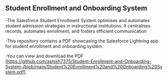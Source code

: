 ## Student Enrollment and Onboarding System

-The Salesforce Student Enrollment System optimises and automates student admission  strategies in instructional institutions. It centralises records, automates enrollment, and  fosters efficient communication

-This repository contains a PDF showcasing the Salesforce Lightning app for student enrollment and onboarding system.

-You can view and download the PDF [https://github.com/ashish7375/Student-Enrollment-and-Onboarding-System-/blob/main/Student%20Enrollment%20and%20Onboarding%20System.pdf].
